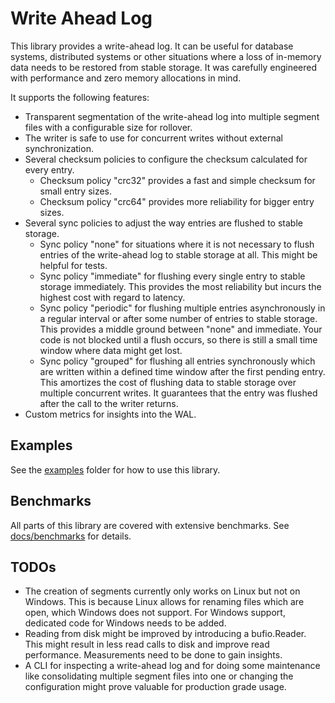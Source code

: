 # Write Ahead Log

This library provides a write-ahead log. It can be useful for database systems, distributed systems or other situations
where a loss of in-memory data needs to be restored from stable storage. It was carefully engineered with performance
and zero memory allocations in mind.

It supports the following features:

- Transparent segmentation of the write-ahead log into multiple segment files with a configurable size for rollover.
- The writer is safe to use for concurrent writes without external synchronization.
- Several checksum policies to configure the checksum calculated for every entry.
  - Checksum policy "crc32" provides a fast and simple checksum for small entry sizes.
  - Checksum policy "crc64" provides more reliability for bigger entry sizes.
- Several sync policies to adjust the way entries are flushed to stable storage.
  - Sync policy "none" for situations where it is not necessary to flush entries of the write-ahead log to stable
    storage at all. This might be helpful for tests.
  - Sync policy "immediate" for flushing every single entry to stable storage immediately. This provides the most
    reliability but incurs the highest cost with regard to latency.
  - Sync policy "periodic" for flushing multiple entries asynchronously in a regular interval or after some number of
    entries to stable storage. This provides a middle ground between "none" and immediate. Your code is not blocked until
    a flush occurs, so there is still a small time window where data might get lost.
  - Sync policy "grouped" for flushing all entries synchronously which are written within a defined time window after
    the first pending entry. This amortizes the cost of flushing data to stable storage over multiple concurrent writes.
    It guarantees that the entry was flushed after the call to the writer returns.
- Custom metrics for insights into the WAL.

## Examples

See the [examples](examples) folder for how to use this library.

## Benchmarks

All parts of this library are covered with extensive benchmarks. See [docs/benchmarks](docs/benchmarks.md) for details.

## TODOs

- The creation of segments currently only works on Linux but not on Windows. This is because Linux allows for renaming
  files which are open, which Windows does not support. For Windows support, dedicated code for Windows needs to be
  added.
- Reading from disk might be improved by introducing a bufio.Reader. This might result in less read calls to disk and
  improve read performance. Measurements need to be done to gain insights.
- A CLI for inspecting a write-ahead log and for doing some maintenance like consolidating multiple segment files into
  one or changing the configuration might prove valuable for production grade usage.
